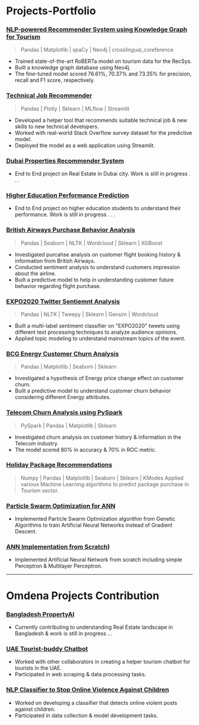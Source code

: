 # Projects-Portfolio

### [NLP-powered Recommender System using Knowledge Graph for Tourism](https://github.com/MoRaouf/NLP-powered-Recommender-System-using-Knowledge-Graph-for-Tourism)
> Pandas | Matplotlib | spaCy | Neo4j | crosslingual_coreference
* Trained state-of-the-art RoBERTa model on tourism data for the RecSys.
* Built a knowledge graph database using Neo4j.
* The fine-tuned model scored 76.61%, 70.37% and 73.35% for precision, recall and F1 score, respectively.


### [Technical Job Recommender](https://github.com/MoRaouf/Tech-Job-Recommendation) ### 
> Pandas | Plotly | Sklearn | MLflow | Streamlit                  
* Developed a helper tool that recommends suitable technical job & new skills to new technical developers.
* Worked with real-world Stack Overflow survey dataset for the predictive model. 
* Deployed the model as a web application using Streamlit.


### [Dubai Properties  Recommender System](https://github.com/MoRaouf/Dubai-Real-Estate-AI) ###
* End to End project on Real Estate in Dubai city. Work is still in progress . . .

### [Higher Education Performance Prediction](https://github.com/MoRaouf/Higher-Education-Performance-Prediction) ###
* End to End project on higher education students to understand their performance. Work is still in progress . . . 

### [British Airways Purchase Behavior Analysis](https://github.com/MoRaouf/BA-Purchase-Behavior-Analysis) ###
> Pandas | Seaborn | NLTK | Wordcloud | Sklearn | XGBoost                                                 
* Investigated purcahse analysis on customer flight booking history & information from British Airways.                   
* Conducted sentiment analysis to understand customers impression about the airline. 
* Built a predictive model to help in understanding customer future behavior regarding flight purchase.

### [EXPO2020 Twitter Sentiemnt Analysis](https://github.com/MoRaouf/Twitter-Sentiment-Analysis) ###
> Pandas | NLTK | Tweepy | Sklearn | Gensim | Wordcloud                                                   
* Built a multi-label sentiment classifier on "EXPO2020" tweets using different text processing techniques to analyze audience opinions. 
* Applied topic modeling to understand mainstream topics of the event.


### [BCG Energy Customer Churn Analysis](https://github.com/MoRaouf/BCG-Energy-Customer-Churn-Analysis) ###
> Pandas | Matplotlib | Seaborn | Sklearn                                                  
* Investigated a hypothesis of Energy price change effect on customer churn.                   
* Built a predictive model to understand customer churn behavior considering different Energy attributes.

### [Telecom Churn Analysis using PySpark](https://github.com/MoRaouf/Churn-Analysis-PySpark) ###
> PySpark | Pandas | Matplotlib | Sklearn                                                 
* Investigated churn analysis on customer history & information in the Telecom industry.                   
* The model scored 80% in accuracy & 70% in ROC metric. 


### [Holiday Package Recommendations](https://github.com/MoRaouf/Holiday-Package-Recommendations) ###
> Numpy | Pandas | Matplotlib | Seaborn | Sklearn | KModes
Applied various Machine Learning algorithms to predict package purchase in Tourism sector.


### [Particle Swarm Optimization for ANN](https://github.com/MoRaouf/Particle-Swarm-Optimization-for-ANN) ###
* Implemented Particle Swarm Optimization algorithm from Genetic Algorithms to train Artificial Neural Networks instead of Gradient Descent.

### [ANN Implementation from Scratch](https://github.com/MoRaouf/ANN-Implementation-from-Scratch)) ###
* Implemented Artificial Neural Network from scratch including simple Perceptron & Multilayer Perceptron.
----

# Omdena Projects Contribution

### [Bangladesh PropertyAI](https://omdena.com/chapter-challenges/propertyai-a-one-stop-solution-for-real-estate-data-powered-by-ai/) ###
* Currently contributing to understanding Real Estate landscape in Bangladesh & work is still in progress ...

### [UAE Tourist-buddy Chatbot](https://omdena.com/chapter-challenges/uae-tourist-buddy-chatbot/) ###
* Worked with other collaborators in creating a helper tourism chatbot for tourists in the UAE.  
* Participated in web scraping & data processing tasks.

### [NLP Classifier to Stop Online Violence Against Children](https://omdena.com/chapter-challenges/stop-online-violence-against-children-studied-by-france-chapter/) ###
* Worked on developing a classifier that detects online violent posts against children. 
* Participated in data collection & model development tasks.
